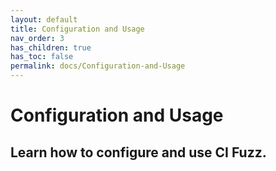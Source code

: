 ```yaml
---
layout: default
title: Configuration and Usage
nav_order: 3
has_children: true
has_toc: false
permalink: docs/Configuration-and-Usage
---
```


# Configuration and Usage
## Learn how to configure and use CI Fuzz.